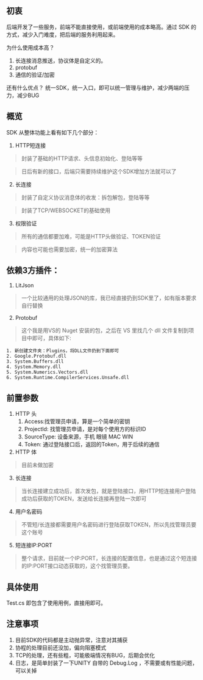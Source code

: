 初衷
-----
后端开发了一些服务，前端不能直接使用，或前端使用的成本略高。通过 SDK 的方式，减少入门难度，把后端的服务利用起来。

为什么使用成本高？

1. 长连接消息推送，协议体是自定义的。
2. protobuf
3. 通信的验证/加密

还有什么优点？
统一SDK，统一入口，即可以统一管理与维护，减少两端的压力，减少BUG

概览
-----
SDK 从整体功能上看有如下几个部分：
1. HTTP短连接
>封装了基础的HTTP请求、头信息初始化、登陆等等

>日后有新的接口，后端只需要持续维护这个SDK增加方法就可以了
2. 长连接
>封装了自定义协议消息体的收发：拆包解包，登陆等等

>封装了TCP/WEBSOCKET的基础使用 

3. 权限验证
>所有的通信都要加难，可能是HTTP头做验证、TOKEN验证

>内容也可能也需要加密，统一的加密算法 

依赖3方插件：
-----
1. LitJson
>一个比较通用的处理JSON的库，我已经直接扔到SDK里了，如有版本要求自行替换
2. Protobuf
>这个我是用VS的 Nuget 安装的包，之后在 VS 里找几个 dll 文件复制到项目中即可，具体如下:
 
    1. 新创建文件夹：Plugins，将DLL文件扔到下面即可 
    2. Google.Protobuf.dll
    3. System.Buffers.dll
    4. System.Memory.dll
    5. System.Numerics.Vectors.dll
    6. System.Runtime.CompilerServices.Unsafe.dll

前置参数
----
1. HTTP 头
   1. Access:找管理员申请，算是一个简单的密钥
   2. ProjectId: 找管理员申请，是对每个使用方的标识ID
   3. SourceType: 设备来源，手机 眼镜 MAC WIN
   4. Token: 通过登陆接口后，返回的Token，用于后续的通信
2. HTTP 体
>目前未做加密

3. 长连接
>当长连接建立成功后，首次发包，就是登陆接口，用HTTP短连接用户登陆成功后获取的TOKEN，发送给长连接再登陆一次即可

4. 用户名密码
>不管短/长连接都需要用户名密码进行登陆获取TOKEN，所以先找管理员要这个账号

5. 短连接IP:PORT
>整个请求，目前就一个IP:PORT，长连接的配置信息，也是通过这个短连接的IP:PORT接口动态获取的，这个找管理员要。

具体使用
-----
Test.cs 即包含了使用用例，直接用即可。

注意事项
----
1. 目前SDK的代码都是主动抛异常，注意对其捕获
2. 协程的处理目前还没加，偏向阻塞模式
3. TCP的处理，还有些粗，可能极端情况有BUG，后期会优化
4. 日志，是简单封装了一下UNITY 自带的 Debug.Log ，不需要或有性能问题，可以关掉
